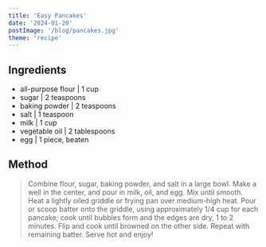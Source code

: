 ```yaml
---
title: 'Easy Pancakes'
date: '2024-01-20'
postImage: '/blog/pancakes.jpg'
theme: 'recipe'
---
```

## Ingredients
- all-purpose flour | 1 cup
- sugar | 2 teaspoons
- baking powder | 2 teaspoons
- salt | 1 teaspoon
- milk | 1 cup
- vegetable oil | 2 tablespoons
- egg | 1 piece, beaten

## Method
> Combine flour, sugar, baking powder, and salt in a large bowl. Make a well in the center, and pour in milk, oil, and egg. Mix until smooth.
> Heat a lightly oiled griddle or frying pan over medium-high heat. Pour or scoop batter onto the griddle, using approximately 1/4 cup for each pancake; cook until bubbles form and the edges are dry, 1 to 2 minutes. Flip and cook until browned on the other side. Repeat with remaining batter.
> Serve hot and enjoy!